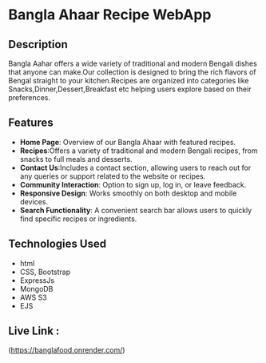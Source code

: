 # Bangla Ahaar Recipe WebApp

## Description
Bangla Aahar offers a wide variety of traditional and modern Bengali dishes that anyone can make.Our collection is designed to bring the rich flavors of Bengal straight to your kitchen.Recipes are organized into categories like Snacks,Dinner,Dessert,Breakfast etc helping users explore based on their preferences.

## Features
- **Home Page**: Overview of our Bangla Ahaar with featured recipes.
- **Recipes**:Offers a variety of traditional and modern Bengali recipes, from snacks to full meals and desserts.
- **Contact Us**:Includes a contact section, allowing users to reach out for any queries or support related to the website or recipes.
- **Community Interaction**: Option to sign up, log in, or leave feedback.
- **Responsive Design**: Works smoothly on both desktop and mobile devices.
- **Search Functionality**: A convenient search bar allows users to quickly find specific recipes or ingredients.

## Technologies Used
- html
- CSS, Bootstrap
- ExpressJs
- MongoDB
- AWS S3
- EJS

## Live Link :
   (https://banglafood.onrender.com/)
